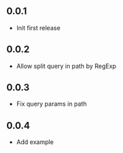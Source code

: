 ## 0.0.1

* Init first release

## 0.0.2

* Allow split query in path by RegExp
## 0.0.3

* Fix query params in path


## 0.0.4

* Add example